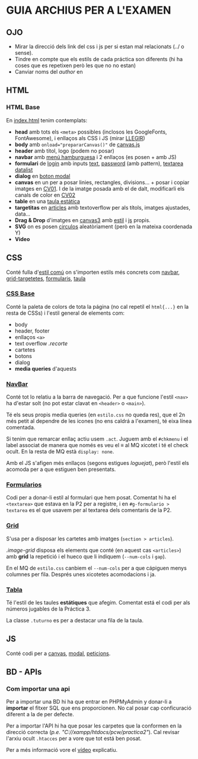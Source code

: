# GUIA ARCHIUS PER A L'EXAMEN
## OJO
* Mirar la direcció dels link del css i js per si estan mal relacionats (../ o sense).
* Tindre en compte que els estils de cada práctica son diferents (hi ha coses que es repetixen però les que no no estan)
* Canviar noms del _author_ en <meta>

## HTML
### HTML Base
En [index.html](html/index.html) tenim contemplats:
* **head** amb tots els `<meta>` possibles (inclosos les GoogleFonts, FontAwesome), i enllaços als CSS i JS (mirar [LLEGIR](#llegir))
* **body** amb `onload="prepararCanvas()"` de [canvas.js](js/canvas.js)
* **header** amb titol, logo (podem no posar)
* **navbar** amb [menú hamburguesa](html/index.html#g-navbar) i 2 enllaços (es posen + amb JS)
* **formulari** de [login](html/index.html#g-formulario) amb inputs [text](html/index.html#l_login), [password](html/index.html#pwd) (amb pattern), [textarea](html/index.html#texto) [datalist](html/index.html#ubis)
* **dialog** en [boton modal](html/index.html#g-modal)
* **canvas** en un per a posar linies, rectangles, divisions... + posar i copiar imatges en [CV01](html/index.html#cv01). I de la imatge posada amb el de dalt, modificarli els canals de color en [CV02](html/index.html#cv02)
* **table** en una [taula estática](html/index.html#g-tabla)
* **targetitas** en [articles](html/index.html#image-grid) amb textoverflow per als títols, imatges ajustades, data...
* **Drag & Drop** d'imatges en [canvas3](html/index.html#cv03) amb [estil](css/DnD.css) i [js](js/DnD.js) propis.
* **SVG** on es posen [circulos](html/circulo.svg) aleatòriament (però en la mateixa coordenada Y)
* **Video**


## CSS
Conté fulla d'[estil comú](css/estilo.css) on s'importen estils més concrets com [navbar](css/navbar.css), [grid-targetetes](css/grid.css), [formularis](css/formularios.css), [taula](css/tabla.css)

### [CSS Base](css/estilo.css)
Conté la paleta de colors de tota la página (no cal repetil el `html{...}` en la resta de CSSs) i l'estil general de elements com:
* body
* header, footer
* enllaços `<a>`
* text overflow _.recorte_
* cartetes
* botons
* dialog
* **media queries** d'aquests

### [NavBar](css/navbar.css)
Conté tot lo relatiu a la barra de navegació. Per a que funcione l'estil `<nav>` ha d'estar solt (no pot estar clavat en `<header>` o `<main>`).

Té els seus propis media queries (en `estilo.css` no queda res), que el 2n més petit al dependre de les icones (no ens caldrá a l'examen), té eixa línea comentada.

Si tenim que remarcar enllaç actiu usem `.act`.
Juguem amb el `#chkmenu` i el label associat de manera que només es veu el &equiv; al MQ xicotet i té el check ocult. En la resta de MQ està `display: none`.

Amb el JS s'afigen més enllaços (segons estigues _loguejat_), però l'estil els acomoda per a que estiguen ben presentats.

### [Formularios](css/formularios.css)
Codi per a donar-li estil al formulari que hem posat. Comentat hi ha el `<textarea>` que estava en la P2 per a registre, i en `#g-formulario > textarea` es el que usavem per al textarea dels comentaris de la P2.

### [Grid](css/grid.css)
S'usa per a disposar les cartetes amb imatges (`section > articles`).

_.image-grid_ disposa els elements que conté (en aquest cas `<articles>`) amb **grid** la repetició i el hueco que li indiquem (`--num-cols` i `gap`).

En el MQ de `estilo.css` canbiem el `--num-cols` per a que cápiguen menys columnes per fila. Després unes xicotetes acomodacions i ja.

### [Tabla](css/tabla.css)
Té l'estil de les taules **estátiques** que afegim. Comentat está el codi per als números jugables de la Práctica 3.

La classe `.tuturno` es per a destacar una fila de la taula.


## JS
Conté codi per a [canvas](js/canvas.js), [modal](js/modal.js), [peticions](js/peticions.js).

## BD - APIs
### Com importar una api
Per a importar una BD hi ha que entrar en PHPMyAdmin y donar-li a **importar** el fitxer SQL que ens proporcionen. No cal posar cap conficuració diferent a la de per defecte.

Per a importar l'API hi ha que posar les carpetes que la conformen en la direcció correcta (_p.e. "C://xampp/htdocs/pcw/practica2"_). Cal revisar l'arxiu ocult `.htacces` per a vore que tot está ben posat.

Per a més informació vore el [vídeo](Video%20preparacion.mkv) explicatiu.